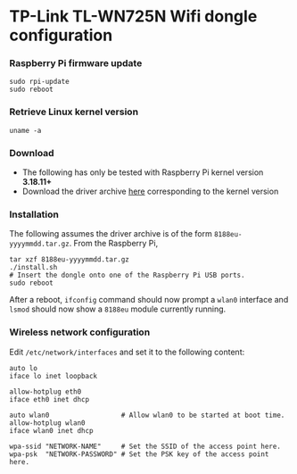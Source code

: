 # TP-Link TL-WN725N Wifi dongle configuration

### Raspberry Pi firmware update

```
sudo rpi-update
sudo reboot
```

### Retrieve Linux kernel version

```
uname -a
```

### Download

- The following has only be tested with Raspberry Pi kernel version **3.18.11+**
- Download the driver archive [here](https://www.raspberrypi.org/forums/viewtopic.php?p=462982#p462982) corresponding to the kernel version

### Installation

The following assumes the driver archive is of the form `8188eu-yyyymmdd.tar.gz`. From the Raspberry Pi,

```
tar xzf 8188eu-yyyymmdd.tar.gz
./install.sh
# Insert the dongle onto one of the Raspberry Pi USB ports.
sudo reboot

```

After a reboot, `ifconfig` command should now prompt a `wlan0` interface and `lsmod` should now show a `8188eu` module currently running.

### Wireless network configuration

Edit `/etc/network/interfaces` and set it to the following content:

```
auto lo
iface lo inet loopback

allow-hotplug eth0
iface eth0 inet dhcp

auto wlan0                  # Allow wlan0 to be started at boot time.
allow-hotplug wlan0
iface wlan0 inet dhcp

wpa-ssid "NETWORK-NAME"     # Set the SSID of the access point here.
wpa-psk  "NETWORK-PASSWORD" # Set the PSK key of the access point here.
```
